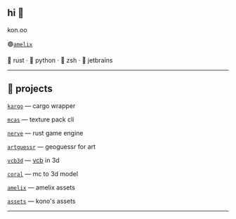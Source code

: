 ## hi 👋
kon.oo 

🟣[`amelix`](https://discord.gg/FabqwVzgyD)

🦀 rust · 🐍 python · 🐚 zsh · 🧠 jetbrains  

---

## 📂 projects

[`kargo`](https://github.com/Kono-o/kargo) — cargo wrapper

[`mcas`](https://github.com/Kono-o/mcas) — texture pack cli

[`nerve`](https://github.com/Kono-o/nerve) — rust game engine

[`artguessr`](https://github.com/Kono-o/artguessr) — geoguessr for art

[`vcb3d`](https://github.com/Kono-o/vcb3d) — [vcb](https://www.virtualcircuitboard.com/) in 3d

[`coral`](https://github.com/Kono-o/coral) — mc to 3d model 

[`amelix`](https://github.com/Kono-o/amelix-assets) — amelix assets

[`assets`](https://github.com/Kono-o/konos-asset-lib) — kono's assets


---
